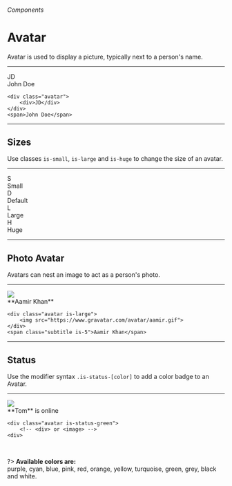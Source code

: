 <h6 class="subtitle is-5 has-text-grey has-text-weight-semibold">Components</h6><h1 class="title is-1 has-text-weight-bold">Avatar</h1>
<p class="subtitle is-5">
    <span class="has-text-weight-semibold">Avatar</span> is used to display a picture, typically next to a person's name.
</p>

<hr class="is-large is-visible">

<div class="box is-well is-relaxed is-marginless">
    <div class="avatar"><div>JD</div></div><span class="subtitle is-5">John Doe</span>
</div>

```
<div class="avatar">
    <div>JD</div>
</div>
<span>John Doe</span>
```

<hr class="is-large is-visible">

<h2 class="title is-4">Sizes</h2>

Use classes `is-small`, `is-large` and `is-huge` to change the size of an avatar.
<hr class="is-small">
<div class="level">
    <div class="level-item has-text-left"><div class="avatar is-small"><div>S</div></div><span class="is-size-7">Small</span></div>
    <div class="level-item"><div class="avatar"><div>D</div></div><span class="is-size-6 has-text-grey">Default</span></div>
    <div class="level-item"><div class="avatar is-large"><div>L</div></div><span class="is-size-5">Large</span></div>
    <div class="level-item"><div class="avatar is-huge"><div>H</div></div><span class="is-size-4">Huge</span></div>
</div>

<hr class="is-visible is-large">

<h2 class="title is-4">Photo Avatar</h2>

Avatars can nest an image to act as a person's photo.
<hr class="is-small">
<div class="box is-well is-relaxed is-marginless">
    <div class="avatar"><img src="https://www.gravatar.com/avatar/7c8b112654185af6614a3df144135b0d?size=100&d=blank"></div><span class="subtitle is-5">**Aamir Khan**</span>
</div>


```
<div class="avatar is-large">
    <img src="https://www.gravatar.com/avatar/aamir.gif">
</div>
<span class="subtitle is-5">Aamir Khan</span>
```

<hr class="is-large is-visible">

<h2 class="title is-4">Status</h2>

Use the modifier syntax `.is-status-[color]` to add a color badge to an Avatar.
<hr class="is-small">
<div class="box is-large is-well is-marginless">
    <div class="avatar is-status-green"><img src="https://www.gravatar.com/avatar/ded2d271be31a09049209089b50cb882?s=200&d=blank&r=g"></div>
    <span class="subtitle is-5">**Tom** is online</span>
</div>

    <div class="avatar is-status-green">
        <!-- <div> or <image> -->
    <div>

<br>

?> **Available colors are:**<br><span class="has-text-purple">purple</span>, <span class="has-text-cyan">cyan</span>, <span class="has-text-blue">blue</span>, <span class="has-text-pink">pink</span>, <span class="has-text-red">red</span>, <span class="has-text-orange">orange</span>, <span class="has-text-yellow">yellow</span>, <span class="has-text-turquoise">turquoise</span>, <span class="has-text-green">green</span>, <span class="has-text-grey">grey</span>, <span class="has-text-black">black</span> and <span class="has-text-white has-background-cyan-dark">white</span>.
